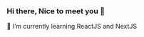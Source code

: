 ### Hi there, Nice to meet you 👋 

🌱 I’m currently learning ReactJS and NextJS

<!--
**pomfuu/pomfuu** is a ✨ _special_ ✨ repository because its `README.md` (this file) appears on your GitHub profile.

🌱 I’m currently learning ...

- 🔭 I’m currently working on ...
🌱 I’m currently learning ...
- 👯 I’m looking to collaborate on ...
- 🤔 I’m looking for help with ...
- 💬 Ask me about ...
- 📫 How to reach me: ...
- 😄 Pronouns: ...
- ⚡ Fun fact: ...
-->
